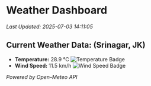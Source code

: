 
# Weather Dashboard

_Last Updated: 2025-07-03 14:11:05_

## Current Weather Data: (Srinagar, JK)
- **Temperature:** 28.9 °C ![Temperature Badge](https://img.shields.io/badge/Temperature-Medium%20Temp-green)
- **Wind Speed:** 11.5 km/h ![Wind Speed Badge](https://img.shields.io/badge/Wind%20Speed-Light%20Wind-blue)

*Powered by Open-Meteo API*
